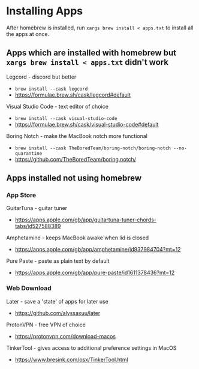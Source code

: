 # Installing Apps

After homebrew is installed, run `xargs brew install < apps.txt` to install all the apps at once.

## Apps which are installed with homebrew but `xargs brew install < apps.txt` didn't work

Legcord - discord but better

- `brew install --cask legcord`
- https://formulae.brew.sh/cask/legcord#default

Visual Studio Code - text editor of choice

- `brew install --cask visual-studio-code`
- https://formulae.brew.sh/cask/visual-studio-code#default

Boring Notch - make the MacBook notch more functional

- `brew install --cask TheBoredTeam/boring-notch/boring-notch --no-quarantine`
- https://github.com/TheBoredTeam/boring.notch/

## Apps installed not using homebrew

### App Store

GuitarTuna - guitar tuner

- https://apps.apple.com/gb/app/guitartuna-tuner-chords-tabs/id527588389

Amphetamine - keeps MacBook awake when lid is closed

- https://apps.apple.com/gb/app/amphetamine/id937984704?mt=12

Pure Paste - paste as plain text by default

- https://apps.apple.com/gb/app/pure-paste/id1611378436?mt=12

### Web Download

Later - save a 'state' of apps for later use

- https://github.com/alyssaxuu/later

ProtonVPN - free VPN of choice

- https://protonvpn.com/download-macos

TinkerTool - gives access to additional preference settings in MacOS

- https://www.bresink.com/osx/TinkerTool.html
